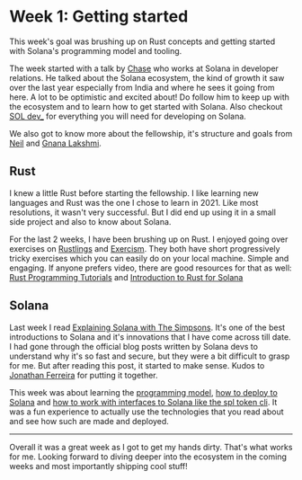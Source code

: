 # Week 1: Getting started

This week's goal was brushing up on Rust concepts and getting started with Solana's programming model and tooling.

The week started with a talk by [Chase](https://twitter.com/therealchaseeb) who works at Solana in developer relations.
He talked about the Solana ecosystem, the kind of growth it saw over the last year especially from India and where he
sees it going from here. A lot to be optimistic and excited about! Do follow him to keep up with the ecosystem and to
learn how to get started with Solana. Also checkout [SOL dev_](https://soldev.app/) for everything you will need for
developing on Solana.

We also got to know more about the fellowship, it's structure and goals from [Neil](https://twitter.com/neilshroff) and
[Gnana Lakshmi](https://twitter.com/gyanlakshmi).

## Rust

I knew a little Rust before starting the fellowship. I like learning new languages and Rust was the one I chose to learn
in 2021. Like most resolutions, it wasn't very successful. But I did end up using it in a small side project and also
to know about Solana.

For the last 2 weeks, I have been brushing up on Rust. I enjoyed going over exercises on
[Rustlings](https://github.com/rust-lang/rustlings) and [Exercism](https://exercism.org/tracks/rust). They both have
short progressively tricky exercises which you can easily do on your local machine. Simple and engaging. If anyone
prefers video, there are good resources for that as well:
[Rust Programming Tutorials](https://www.youtube.com/playlist?list=PLVvjrrRCBy2JSHf9tGxGKJ-bYAN_uDCUL) and
[Introduction to Rust for Solana](https://questb.uk/quest/introduction-to-rust-for-solana-3b5a)

## Solana

Last week I read
[Explaining Solana with The Simpsons](https://learn.figment.io/tutorials/explaining-solana-with-the-simpsons). It's one
of the best introductions to Solana and it's innovations that I have come across till date. I had gone through the
official blog posts written by Solana devs to understand why it's so fast and secure, but they were a bit difficult to
grasp for me. But after reading this post, it started to make sense. Kudos to
[Jonathan Ferreira](https://twitter.com/JSoufer) for putting it together. 

This week was about learning the [programming model](https://docs.solana.com/developing/programming-model/overview),
[how to deploy to Solana](https://openquest.xyz/quest/deploying-the-program-on-to-solana) and [how to work with
interfaces to Solana like the spl token cli](https://openquest.xyz/quest/create_crypto_with_solana_cli). It was a fun
experience to actually use the technologies that you read about and see how such are made and deployed.

---

Overall it was a great week as I got to get my hands dirty. That's what works for me. Looking forward to diving deeper
into the ecosystem in the coming weeks and most importantly shipping cool stuff!
